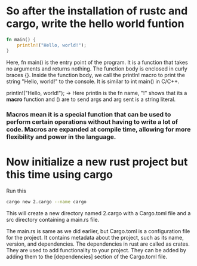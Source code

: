 # So after the installation of rustc and cargo, write the hello world funtion

```rust
fn main() {
    println!("Hello, world!");
}
```

Here, fn main() is the entry point of the program. It is a function that takes no arguments and returns nothing. The function body is enclosed in curly braces {}. Inside the function body, we call the println! macro to print the string "Hello, world!" to the console. It is similar to int main() in C/C++.

println!("Hello, world!"); -> Here println is the fn name, "!" shows that its a **macro** function and () are to send args and arg sent is a string literal.

### **Macros** mean it is a special function that can be used to perform certain operations without having to write a lot of code. Macros are expanded at compile time, allowing for more flexibility and power in the language.

# Now initialize a new rust project but this time using cargo
Run this
```bash
cargo new 2.cargo --name cargo
```
This will create a new directory named 2.cargo with a Cargo.toml file and a src directory containing a main.rs file.

The main.rs is same as we did earlier, but Cargo.toml is a configuration file for the project. It contains metadata about the project, such as its name, version, and dependencies. The dependencies in rust are called as crates. They are used to add functionality to your project. They can be added by adding them to the [dependencies] section of the Cargo.toml file.

